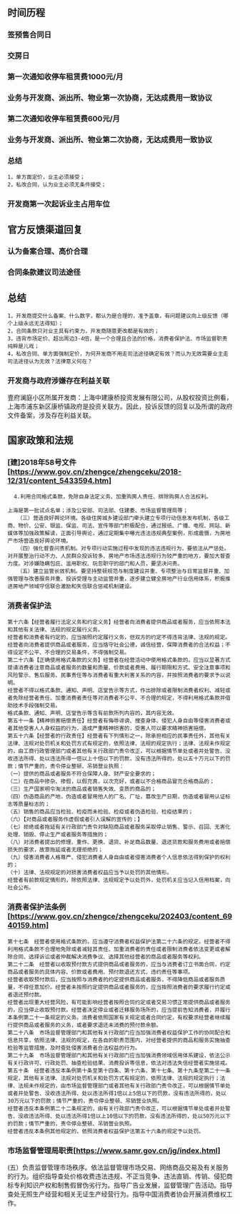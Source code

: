 ## 时间历程
### 签预售合同日

### 交房日

### 第一次通知收停车租赁费1000元/月

### 业务与开发商、派出所、物业第一次协商，无达成费用一致协议

### 第二次通知收停车租赁费600元/月

### 业务与开发商、派出所、物业第二次协商，无达成费用一致协议

### 总结
~~~
1，单方面定价，业主必须接受；
2，私改合同，认为业主必须无条件接受；
~~~

### 开发商第一次起诉业主占用车位

## 官方反馈渠道回复

### 认为备案合理、高价合理

### 合同条款建议司法途径

## 总结
~~~
1，开发商提交什么备案、什么数字，都认为是合理的，准予盖章，有问题建议向上级反馈（哪个上级永远无法得知）；
2，合同条款只对业主具有约束力，开发商随意更改都是有效的；
3，违背市场定价、超出周边3-4倍，是一个合理且合法的价格，消费者保护法、市场监督职责纯粹是儿戏；
4，私改合同、单方面强制定价，为何开发商不用走司法途径确定有效？而认为无效需要业主走司法途径认为无效？法律意义何在？
~~~
### 开发商与政府涉嫌存在利益关联
壹府澜庭小区所属开发商：上海中建康桥投资发展有限公司，从股权投资比例看，上海市浦东新区康桥镇政府是投资关联方。因此，投诉反馈的回复以及所谓的政府文件备案，涉及存在利益关联。

## 国家政策和法规

### [建]2018年58号文件[https://www.gov.cn/zhengce/zhengceku/2018-12/31/content_5433594.htm]
~~~
  4.利用合同格式条款，免除自身法定义务、加重购房人责任、排除购房人合法权利。
   
上海是第一批试点名单；涉及公安部、司法部、住建委、市场监督管理局等；
   （三）营造良好舆论环境。各级住房城乡建设部门牵头建立专项行动信息发布机制，各级工商、物价、公安、银监、保监、司法、宣传等部门积极配合，通过报纸、广播、电视、网站、新媒体等加强政策解读，正面引导舆论，通过定期集中曝光违法违规典型案例，形成震慑，为房地产市场营造良好舆论环境。
   （四）强化督查问责机制。对专项行动实施过程中发现的违法违规行为，要依法从严惩处。对开展整治行动不力、人民群众投诉较多、房地产市场违法违规行为较严重的地方，要加大督查力度。对涉嫌隐瞒包庇、滥用职权、玩忽职守的部门和人员，要坚决问责。
   （五）建立监管长效机制。要坚持整顿规范与制度建设并重、专项整治与日常监督并重、加强管理与改善服务并重、投诉受理与主动监管并重，逐步建立健全房地产行业信用体系，积极推进房地产领域守信联合激励和失信联合惩戒机制建设。
~~~
### 消费者保护法
~~~
第十六条【经营者履行法定义务和约定义务】经营者向消费者提供商品或者服务，应当依照本法和其他有关法律、法规的规定履行义务。
经营者和消费者有约定的，应当按照约定履行义务，但双方的约定不得违背法律、法规的规定。
经营者向消费者提供商品或者服务，应当恪守社会公德，诚信经营，保障消费者的合法权益；不得设定不公平、不合理的交易条件，不得强制交易。
第二十六条【正确使用格式条款的义务】经营者在经营活动中使用格式条款的，应当以显著方式提请消费者注意商品或者服务的数量和质量、价款或者费用、履行期限和方式、安全注意事项和风险警示、售后服务、民事责任等与消费者有重大利害关系的内容，并按照消费者的要求予以说明。
经营者不得以格式条款、通知、声明、店堂告示等方式，作出排除或者限制消费者权利、减轻或者免除经营者责任、加重消费者责任等对消费者不公平、不合理的规定，不得利用格式条款并借助技术手段强制交易。
格式条款、通知、声明、店堂告示等含有前款所列内容的，其内容无效。
第五十一条【精神损害赔偿责任】经营者有侮辱诽谤、搜查身体、侵犯人身自由等侵害消费者或者其他受害人人身权益的行为，造成严重精神损害的，受害人可以要求精神损害赔偿。
第五十六条【经营者的行政责任】经营者有下列情形之一，除承担相应的民事责任外，其他有关法律、法规对处罚机关和处罚方式有规定的，依照法律、法规的规定执行；法律、法规未作规定的，由工商行政管理部门或者其他有关行政部门责令改正，可以根据情节单处或者并处警告、没收违法所得、处以违法所得一倍以上十倍以下的罚款，没有违法所得的，处以五十万元以下的罚款；情节严重的，责令停业整顿、吊销营业执照：
（一）提供的商品或者服务不符合保障人身、财产安全要求的；
（二）在商品中掺杂、掺假，以假充真，以次充好，或者以不合格商品冒充合格商品的；
（三）生产国家明令淘汰的商品或者销售失效、变质的商品的；
（四）伪造商品的产地，伪造或者冒用他人的厂名、厂址，篡改生产日期，伪造或者冒用认证标志等质量标志的；
（五）销售的商品应当检验、检疫而未检验、检疫或者伪造检验、检疫结果的；
（六）【对商品或者服务作虚假或者引人误解的宣传的；】
（七）拒绝或者拖延有关行政部门责令对缺陷商品或者服务采取停止销售、警示、召回、无害化处理、销毁、停止生产或者服务等措施的；
（八）对消费者提出的修理、重作、更换、退货、补足商品数量、退还货款和服务费用或者赔偿损失的要求，故意拖延或者无理拒绝的；
（九）侵害消费者人格尊严、侵犯消费者人身自由或者侵害消费者个人信息依法得到保护的权利的；
（十）法律、法规规定的对损害消费者权益应当予以处罚的其他情形。
经营者有前款规定情形的，除依照法律、法规规定予以处罚外，处罚机关应当记入信用档案，向社会公布。
~~~
### 消费者保护法条例[https://www.gov.cn/zhengce/zhengceku/202403/content_6940159.htm]
~~~
第十七条　经营者使用格式条款的，应当遵守消费者权益保护法第二十六条的规定。经营者不得利用格式条款不合理地免除或者减轻其责任、加重消费者的责任或者限制消费者依法变更或者解除合同、选择诉讼或者仲裁解决消费争议、选择其他经营者的商品或者服务等权利。
第二十二条　经营者以收取预付款方式提供商品或者服务的，应当与消费者订立书面合同，约定商品或者服务的具体内容、价款或者费用、预付款退还方式、违约责任等事项。
经营者收取预付款后，应当按照与消费者的约定提供商品或者服务，不得降低商品或者服务质量，不得任意加价。经营者未按照约定提供商品或者服务的，应当按照消费者的要求履行约定或者退还预付款。
经营者出现重大经营风险，有可能影响经营者按照合同约定或者交易习惯正常提供商品或者服务的，应当停止收取预付款。经营者决定停业或者迁移服务场所的，应当提前告知消费者，并履行本条例第二十一条规定的义务。消费者依照国家有关规定或者合同约定，有权要求经营者继续履行提供商品或者服务的义务，或者要求退还未消费的预付款余额。
第二十八条　市场监督管理部门和其他有关行政部门应当加强消费者权益保护工作的协同配合和信息共享，依照法律、法规的规定，在各自的职责范围内，对经营者提供的商品和服务实施抽查检验等监管措施，及时查处侵害消费者合法权益的行为。
第二十九条　市场监督管理部门和其他有关行政部门应当加强消费领域信用体系建设，依法公示有关行政许可、行政处罚、抽查检验结果、消费投诉等信息，依法对违法失信经营者实施惩戒。
第五十条　经营者违反本条例第十条至第十四条、第十六条、第十七条、第十九条至第二十一条规定，其他有关法律、法规对处罚机关和处罚方式有规定的，依照法律、法规的规定执行；法律、法规未作规定的，由市场监督管理部门或者其他有关行政部门责令改正，可以根据情节单处或者并处警告、没收违法所得、处以违法所得1倍以上5倍以下的罚款，没有违法所得的，处以30万元以下的罚款；情节严重的，责令停业整顿、吊销营业执照。
经营者违反本条例第二十二条规定的，由有关行政部门责令改正，可以根据情节单处或者并处警告、没收违法所得、处以违法所得1倍以上10倍以下的罚款，没有违法所得的，处以50万元以下的罚款；情节严重的，责令停业整顿、吊销营业执照。
经营者违反本条例其他规定的，依照消费者权益保护法第五十六条的规定予以处罚。
~~~

### 市场监督管理局职责[https://www.samr.gov.cn/jg/index.html]
(五）负责监督管理市场秩序。依法监督管理市场交易、网络商品交易及有关服务的行为。组织指导查处价格收费违法违规、不正当竞争、违法直销、传销、侵犯商标专利知识产权和制售假冒伪劣行为。指导广告业发展，监督管理广告活动。指导查处无照生产经营和相关无证生产经营行为。指导中国消费者协会开展消费维权工作。
